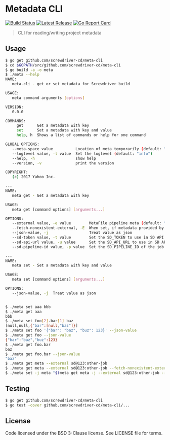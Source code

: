 # Metadata CLI
[![Build Status][build-image]][build-url]
[![Latest Release][version-image]][version-url]
[![Go Report Card][goreport-image]][goreport-url]

> CLI for reading/writing project metadata

## Usage

```bash
$ go get github.com/screwdriver-cd/meta-cli
$ cd $GOPATH/src/github.com/screwdriver-cd/meta-cli
$ go build -a -o meta
$ ./meta --help
NAME:
   meta-cli - get or set metadata for Screwdriver build

USAGE:
   meta command arguments [options]

VERSION:
   0.0.0

COMMANDS:
     get      Get a metadata with key
     set      Set a metadata with key and value
     help, h  Shows a list of commands or help for one command

GLOBAL OPTIONS:
   --meta-space value          Location of meta temporarily (default: "/sd/meta")
   --loglevel value, -l value  Set the loglevel (default: "info")
   --help, -h                  show help
   --version, -v               print the version

COPYRIGHT:
   (c) 2017 Yahoo Inc.

---
NAME:
   meta get - Get a metadata with key

USAGE:
   meta get [command options] [arguments...]

OPTIONS:
   --external value, -e value        MetaFile pipeline meta (default: "meta")
   --fetch-nonexistent-external, -E  When set, if metadata provided by --external flag is nonexistent, fetch lastSuccessfulMeta from the external job
   --json-value, -j                  Treat value as json
   --sd-token value, -t value        Set the SD_TOKEN to use in SD API calls [$SD_TOKEN]
   --sd-api-url value, -u value      Set the SD_API_URL to use in SD API calls (default: "https://api.screwdriver.cd/v4/") [$SD_API_URL]
   --sd-pipeline-id value, -p value  Set the SD_PIPELINE_ID of the job for fetching last successful meta (default: 0) [$SD_PIPELINE_ID]

---
NAME:
   meta set - Set a metadata with key and value

USAGE:
   meta set [command options] [arguments...]

OPTIONS:
   --json-value, -j  Treat value as json


$ ./meta set aaa bbb
$ ./meta get aaa
bbb
$ ./meta set foo[2].bar[1] baz
[null,null,{"bar":[null,"baz"]}]
$ ./meta set foo '{"bar": "baz", "buz": 123}' --json-value
$ ./meta get foo --json-value
{"bar":"baz","buz":123}
$ ./meta get foo.bar
baz
$ ./meta get foo.bar --json-value
"baz"
$ ./meta get meta --external sd@123:other-job
$ ./meta get meta --external sd@123:other-job --fetch-nonexistent-external
$ ./meta set -j meta "$(meta get meta -j --external sd@123:other-job --fetch-nonexistent-external)"
```

## Testing

```bash
$ go get github.com/screwdriver-cd/meta-cli
$ go test -cover github.com/screwdriver-cd/meta-cli/...
```

## License

Code licensed under the BSD 3-Clause license. See LICENSE file for terms.

[version-image]: https://img.shields.io/github/tag/screwdriver-cd/meta-cli.svg
[version-url]: https://github.com/screwdriver-cd/meta-cli/releases
[build-image]: https://cd.screwdriver.cd/pipelines/67/badge
[build-url]: https://cd.screwdriver.cd/pipelines/67
[goreport-image]: https://goreportcard.com/badge/github.com/Screwdriver-cd/meta-cli
[goreport-url]: https://goreportcard.com/report/github.com/Screwdriver-cd/meta-cli
